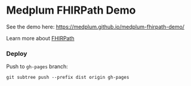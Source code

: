 # Medplum FHIRPath Demo

See the demo here:  <https://medplum.github.io/medplum-fhirpath-demo/>

Learn more about [FHIRPath](https://hl7.org/fhirpath/)

### Deploy

Push to `gh-pages` branch:

```
git subtree push --prefix dist origin gh-pages
```
